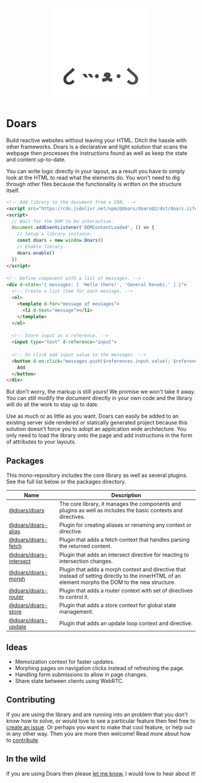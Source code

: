 <div align="center">

![Project logo](.docs/src/assets/icons/256-round.png)

</div>

# Doars

Build reactive websites without leaving your HTML. Ditch the hassle with other frameworks. Doars is a declarative and light solution that scans the webpage then processes the instructions found as well as keep the state and content up-to-date.

You can write logic directly in your layout, as a result you have to simply look at the HTML to read what the elements do. You won't need to dig through other files because the functionality is written on the structure itself.

```HTML
<!-- Add library to the document from a CDN. -->
<script src="https://cdn.jsdelivr.net/npm/@doars/doars@2/dst/doars.iife.js"></script>
<script>
  // Wait for the DOM to be interactive.
  document.addEventListener('DOMContentLoaded', () => {
    // Setup a library instance.
    const doars = new window.Doars()
    // Enable library.
    doars.enable()
  })
</script>

<!-- Define component with a list of messages. -->
<div d-state="{ messages: [ 'Hello there!', 'General Kenobi.' ] }">
  <!-- Create a list item for each message. -->
  <ol>
    <template d-for="message of messages">
      <li d-text="message"></li>
    </template>
  </ol>

  <!-- Store input as a reference. -->
  <input type="text" d-reference="input">

  <!-- On click add input value to the messages. -->
  <button d-on:click="messages.push($references.input.value); $references.input.value = ''">
    Add
  </button>
</div>
```

But don't worry, the markup is still yours! We promise we won't take it away. You can still modify the document directly in your own code and the library will do all the work to stay up to date.

Use as much or as little as you want. Doars can easily be added to an existing server side rendered or statically generated project because this solution doesn't force you to adopt an application wide architecture. You only need to load the library onto the page and add instructions in the form of attributes to your layouts.

## Packages

This mono-repository includes the core library as well as several plugins. See the full list below or the packages directory.

| Name                                                                                               | Description                                                                                                                                         |
| -------------------------------------------------------------------------------------------------- | --------------------------------------------------------------------------------------------------------------------------------------------------- |
| [@doars/doars](https://github.com/doars/doars/tree/main/packages/doars#readme)                     | The core library, it manages the components and plugins as well as includes the basic contexts and directives.                                      |
| [@doars/doars-alias](https://github.com/doars/doars/tree/main/packages/doars-alias#readme)         | Plugin for creating aliases or renaming any context or directive.                                                                                   |
| [@doars/doars-fetch](https://github.com/doars/doars/tree/main/packages/doars-fetch#readme)         | Plugin that adds a fetch context that handles parsing the returned content.                                                                         |
| [@doars/doars-intersect](https://github.com/doars/doars/tree/main/packages/doars-intersect#readme) | Plugin that adds an intersect directive for reacting to intersection changes.                                                                       |
| [@doars/doars-morph](https://github.com/doars/doars/tree/main/packages/doars-morph#readme)         | Plugin that adds a morph context and directive that instead of setting directly to the innerHTML of an element morphs the DOM to the new structure. |
| [@doars/doars-router](https://github.com/doars/doars/tree/main/packages/doars-router#readme)       | Plugin that adds a router context with set of directives to control it.                                                                             |
| [@doars/doars-store](https://github.com/doars/doars/tree/main/packages/doars-store#readme)         | Plugin that adds a store context for global state management.                                                                                       |
| [@doars/doars-update](https://github.com/doars/doars/tree/main/packages/doars-update#readme)       | Plugin that adds an update loop context and directive.                                                                                              |

## Ideas

- Memoization context for faster updates.
- Morphing pages on navigation clicks instead of refreshing the page.
- Handling form submissions to allow in page changes.
- Share state between clients using WebRTC.

## Contributing

If you are using the library and are running into an problem that you don't know how to solve, or would love to see a particular feature then feel free to [create an issue](./issues/new/choose). Or perhaps you want to make that cool feature, or help out in any other way. Then you are more then welcome! Read more about how to [contribute](./CONTRIBUTING.md).

## In the wild

If you are using Doars then please [let me know](https://rondekker.com#contact), I would love to hear about it!
